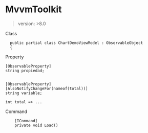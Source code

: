 # MvvmToolkit 
> version: >8.0

Class
```
  public partial class ChartDemoViewModel : ObservableObject
  { 
```
Property
```
[ObservableProperty]
string propiedad;


[ObservableProperty]
[AlsoNotifyChangeFor(nameof(total))]
string variable;

int total => ...
```
Command
```
    [ICommand]
    private void Load()
```